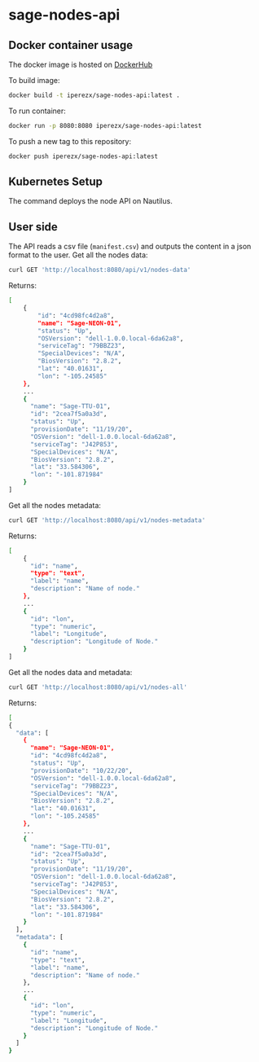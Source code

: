 # sage-nodes-api

Docker container usage
-------------
The docker image is hosted on [DockerHub](https://hub.docker.com/repository/docker/sagecontinuum/sage-nodes-api)

To build image:
```bash
docker build -t iperezx/sage-nodes-api:latest .
```

To run container:
```bash
docker run -p 8080:8080 iperezx/sage-nodes-api:latest
```

To push a new tag to this repository:
```bash
docker push iperezx/sage-nodes-api:latest
```

Kubernetes Setup
-------------
The command deploys the node API on Nautilus.

User side
-------------
The API reads a csv file (`manifest.csv`) and outputs the content in a json format to the user.
Get all the nodes data:
```bash
curl GET 'http://localhost:8080/api/v1/nodes-data'
```

Returns:
```bash
[
    {
        "id": "4cd98fc4d2a8",
        "name": "Sage-NEON-01",
        "status": "Up",
        "OSVersion": "dell-1.0.0.local-6da62a8",
        "serviceTag": "79BBZ23",
        "SpecialDevices": "N/A",
        "BiosVersion": "2.8.2",
        "lat": "40.01631",
        "lon": "-105.24585"
    },
    ...
    {
      "name": "Sage-TTU-01",
      "id": "2cea7f5a0a3d",
      "status": "Up",
      "provisionDate": "11/19/20",
      "OSVersion": "dell-1.0.0.local-6da62a8",
      "serviceTag": "J42P853",
      "SpecialDevices": "N/A",
      "BiosVersion": "2.8.2",
      "lat": "33.584306",
      "lon": "-101.871984"
    }
]
```

Get all the nodes metadata:
```bash
curl GET 'http://localhost:8080/api/v1/nodes-metadata'
```

Returns:
```bash
[
    {
      "id": "name",
      "type": "text",
      "label": "name",
      "description": "Name of node."
    },
    ...
    {
      "id": "lon",
      "type": "numeric",
      "label": "Longitude",
      "description": "Longitude of Node."
    }
]
```

Get all the nodes data and metadata:
```bash
curl GET 'http://localhost:8080/api/v1/nodes-all'
```

Returns:
```bash
[
{
  "data": [
    {
      "name": "Sage-NEON-01",
      "id": "4cd98fc4d2a8",
      "status": "Up",
      "provisionDate": "10/22/20",
      "OSVersion": "dell-1.0.0.local-6da62a8",
      "serviceTag": "79BBZ23",
      "SpecialDevices": "N/A",
      "BiosVersion": "2.8.2",
      "lat": "40.01631",
      "lon": "-105.24585"
    },
    ...
    {
      "name": "Sage-TTU-01",
      "id": "2cea7f5a0a3d",
      "status": "Up",
      "provisionDate": "11/19/20",
      "OSVersion": "dell-1.0.0.local-6da62a8",
      "serviceTag": "J42P853",
      "SpecialDevices": "N/A",
      "BiosVersion": "2.8.2",
      "lat": "33.584306",
      "lon": "-101.871984"
    }
  ],
  "metadata": [
    {
      "id": "name",
      "type": "text",
      "label": "name",
      "description": "Name of node."
    },
    ...
    {
      "id": "lon",
      "type": "numeric",
      "label": "Longitude",
      "description": "Longitude of Node."
    }
  ]
}
```